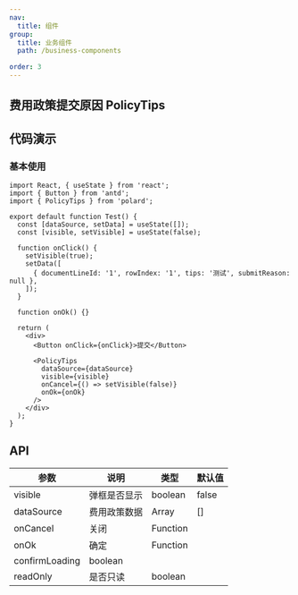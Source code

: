 ```yaml
---
nav:
  title: 组件
group:
  title: 业务组件
  path: /business-components

order: 3
---
```


## 费用政策提交原因 PolicyTips

## 代码演示

### 基本使用

```tsx
import React, { useState } from 'react';
import { Button } from 'antd';
import { PolicyTips } from 'polard';

export default function Test() {
  const [dataSource, setData] = useState([]);
  const [visible, setVisible] = useState(false);

  function onClick() {
    setVisible(true);
    setData([
      { documentLineId: '1', rowIndex: '1', tips: '测试', submitReason: null },
    ]);
  }

  function onOk() {}

  return (
    <div>
      <Button onClick={onClick}>提交</Button>

      <PolicyTips
        dataSource={dataSource}
        visible={visible}
        onCancel={() => setVisible(false)}
        onOk={onOk}
      />
    </div>
  );
}
```

## API

| 参数           | 说明         | 类型     | 默认值 |
| -------------- | ------------ | -------- | ------ |
| visible        | 弹框是否显示 | boolean  | false  |
| dataSource     | 费用政策数据 | Array    | []     |
| onCancel       | 关闭         | Function |        |
| onOk           | 确定         | Function |        |
| confirmLoading | boolean      |          |
| readOnly       | 是否只读     | boolean  |        |
